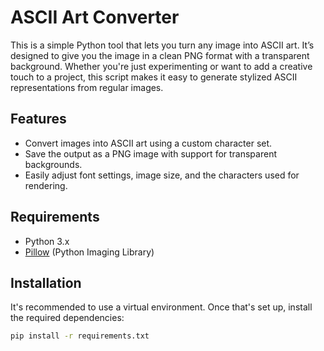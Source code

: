 # ASCII Art Converter

This is a simple Python tool that lets you turn any image into ASCII art. It’s designed to give you the image in a clean PNG format with a transparent background. Whether you're just experimenting or want to add a creative touch to a project, this script makes it easy to generate stylized ASCII representations from regular images.

## Features

* Convert images into ASCII art using a custom character set.
* Save the output as a PNG image with support for transparent backgrounds.
* Easily adjust font settings, image size, and the characters used for rendering.

## Requirements

* Python 3.x
* [Pillow](https://pypi.org/project/Pillow/) (Python Imaging Library)

## Installation

It's recommended to use a virtual environment. Once that's set up, install the required dependencies:

```bash
pip install -r requirements.txt
```

